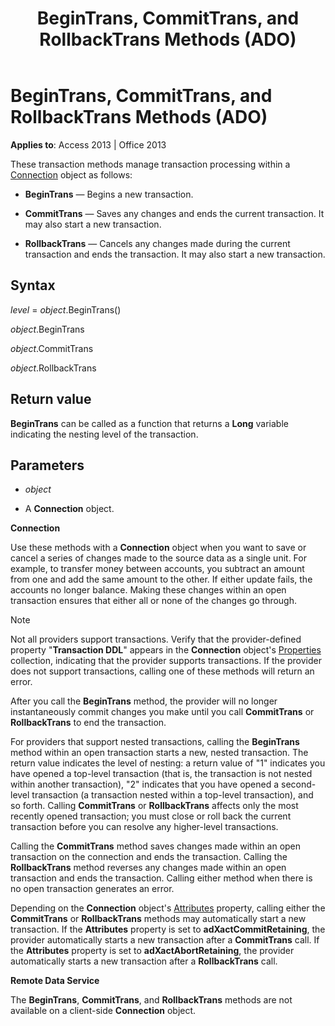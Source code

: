 ﻿---
title: BeginTrans, CommitTrans, and RollbackTrans Methods (ADO)
TOCTitle: BeginTrans, CommitTrans, and RollbackTrans Methods (ADO)
ms:assetid: 9a0415f0-9424-8d1c-4779-92e932292d46
ms:mtpsurl: https://msdn.microsoft.com/library/JJ249694(v=office.15)
ms:contentKeyID: 48546529
ms.date: 09/18/2015
mtps_version: v=office.15
---

# BeginTrans, CommitTrans, and RollbackTrans Methods (ADO)


**Applies to**: Access 2013 | Office 2013


These transaction methods manage transaction processing within a [Connection](connection-object-ado.md) object as follows:

  - **BeginTrans** — Begins a new transaction.

  - **CommitTrans** — Saves any changes and ends the current transaction. It may also start a new transaction.

  - **RollbackTrans** — Cancels any changes made during the current transaction and ends the transaction. It may also start a new transaction.

## Syntax

*level* = *object*.BeginTrans()

*object*.BeginTrans

*object*.CommitTrans

*object*.RollbackTrans

## Return value

**BeginTrans** can be called as a function that returns a **Long** variable indicating the nesting level of the transaction.

## Parameters

  - *object*

  - A **Connection** object.

**Connection**

Use these methods with a **Connection** object when you want to save or cancel a series of changes made to the source data as a single unit. For example, to transfer money between accounts, you subtract an amount from one and add the same amount to the other. If either update fails, the accounts no longer balance. Making these changes within an open transaction ensures that either all or none of the changes go through.


> [!NOTE]
> <P>Not all providers support transactions. Verify that the provider-defined property "<STRONG>Transaction DDL</STRONG>" appears in the <STRONG>Connection</STRONG> object's <A href="properties-collection-ado.md">Properties</A> collection, indicating that the provider supports transactions. If the provider does not support transactions, calling one of these methods will return an error.</P>



After you call the **BeginTrans** method, the provider will no longer instantaneously commit changes you make until you call **CommitTrans** or **RollbackTrans** to end the transaction.

For providers that support nested transactions, calling the **BeginTrans** method within an open transaction starts a new, nested transaction. The return value indicates the level of nesting: a return value of "1" indicates you have opened a top-level transaction (that is, the transaction is not nested within another transaction), "2" indicates that you have opened a second-level transaction (a transaction nested within a top-level transaction), and so forth. Calling **CommitTrans** or **RollbackTrans** affects only the most recently opened transaction; you must close or roll back the current transaction before you can resolve any higher-level transactions.

Calling the **CommitTrans** method saves changes made within an open transaction on the connection and ends the transaction. Calling the **RollbackTrans** method reverses any changes made within an open transaction and ends the transaction. Calling either method when there is no open transaction generates an error.

Depending on the **Connection** object's [Attributes](attributes-property-ado.md) property, calling either the **CommitTrans** or **RollbackTrans** methods may automatically start a new transaction. If the **Attributes** property is set to **adXactCommitRetaining**, the provider automatically starts a new transaction after a **CommitTrans** call. If the **Attributes** property is set to **adXactAbortRetaining**, the provider automatically starts a new transaction after a **RollbackTrans** call.

**Remote Data Service**

The **BeginTrans**, **CommitTrans**, and **RollbackTrans** methods are not available on a client-side **Connection** object.

